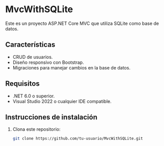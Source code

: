 # MvcWithSQLite

Este es un proyecto ASP.NET Core MVC que utiliza SQLite como base de datos. 

## Características
- CRUD de usuarios.
- Diseño responsivo con Bootstrap.
- Migraciones para manejar cambios en la base de datos.

## Requisitos
- .NET 6.0 o superior.
- Visual Studio 2022 o cualquier IDE compatible.

## Instrucciones de instalación
1. Clona este repositorio:
   ```bash
   git clone https://github.com/tu-usuario/MvcWithSQLite.git
